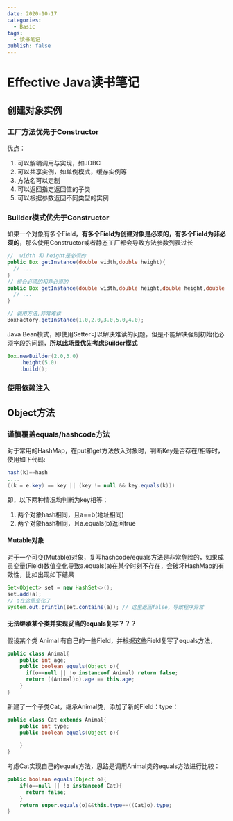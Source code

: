 ```yaml
---
date: 2020-10-17
categories:
  - Basic
tags:
  - 读书笔记
publish: false
---
```


# Effective Java读书笔记

## 创建对象实例

### 工厂方法优先于Constructor

优点：

1. 可以解耦调用与实现，如JDBC
2. 可以共享实例，如单例模式，缓存实例等
3. 方法名可以定制
4. 可以返回指定返回值的子类
5. 可以根据参数返回不同类型的实例

### Builder模式优先于Constructor

如果一个对象有多个Field，**有多个Field为创建对象是必须的，有多个Field为非必须的**，那么使用Constructor或者静态工厂都会导致方法参数列表过长

```java
//  width 和 height是必须的
public Box getInstance(double width,double height){
  // ...
}
// 组合必须的和非必须的
public Box getInstance(double width,double height,double height,double transparency,double gamma ){
  // ...
}

// 调用方法,非常难读
BoxFactory.getInstance(1.0,2.0,3.0,5.0,4.0);
```

Java Bean模式，即使用Setter可以解决难读的问题，但是不能解决强制初始化必须字段的问题，**所以此场景优先考虑Builder模式**

```java
Box.newBuilder(2.0,3.0)
    .height(5.0)
    .build();
```

### 使用依赖注入

## Object方法

### 谨慎覆盖equals/hashcode方法

对于常用的HashMap，在put和get方法放入对象时，判断Key是否存在/相等时，使用如下代码:

```java
hash(k)==hash
....
((k = e.key) == key || (key != null && key.equals(k)))
```

即，以下两种情况均判断为key相等：

1. 两个对象hash相同，且a==b(地址相同)
2. 两个对象hash相同，且a.equals(b)返回true

#### Mutable对象

对于一个可变(Mutable)对象，复写hashcode/equals方法是非常危险的，如果成员变量(Field)数值变化导致a.equals(a)在某个时刻不存在，会破坏HashMap的有效性，比如出现如下结果

```java
Set<Object> set = new HashSet<>();
set.add(a);
// a在这里变化了
System.out.println(set.contains(a)); // 这里返回false，导致程序异常
```

#### 无法继承某个类并实现妥当的equals复写？？？

假设某个类 Animal 有自己的一些Field，并根据这些Field复写了equals方法，

```java
public class Animal{
    public int age;
    public boolean equals(Object o){
      if(o==null || !o instanceof Animal) return false;
      return ((Animal)o).age == this.age;
    }
}
```

新建了一个子类Cat，继承Animal类，添加了新的Field：type：

```java
public class Cat extends Animal{
    public int type;
    public boolean equals(Object o){
       
    }
}
```

考虑Cat实现自己的equals方法，思路是调用Animal类的equals方法进行比较：

```java
public boolean equals(Object o){
    if(o==null || !o instanceof Cat){
      return false;
    }
    return super.equals(o)&&this.type==((Cat)o).type;
}
```
